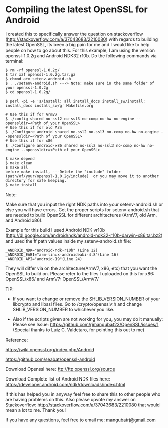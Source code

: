 # Compiling the latest OpenSSL for Android

I created this to specifically answer the question on stackoverflow (http://stackoverflow.com/a/37043683/2210080) with regards to building the latest OpenSSL, its been a big pain for me and I would like to help people on how to go about this. For this example, I am using the version openssl-1.0.2g and Android NDK32 r10b. Do the following commands via terminal: 
 
    $ rm -rf openssl-1.0.2g/
    $ tar xzf openssl-1.0.2g.tar.gz
    $ chmod a+x setenv-android.sh
    $ . ./setenv-android.sh ---> Note: make sure in the same folder of your openssl-1.0.2g
    $ cd openssl-1.0.2g/
        
    $ perl -pi -e 's/install: all install_docs install_sw/install: install_docs install_sw/g' Makefile.org
    
    # Use this if for ArmV7 
    $ ./config shared no-ssl2 no-ssl3 no-comp no-hw no-engine --openssldir=<Path of your OpenSSL> 
    # Use this if for old Arm 
    $ ./Configure android shared no-ssl2 no-ssl3 no-comp no-hw no-engine --openssldir=<Path of your OpenSSL> 
    # Use this if for x86
    $ ./Configure android-x86 shared no-ssl2 no-ssl3 no-comp no-hw no-engine --openssldir=<Path of your OpenSSL> 
        
    $ make depend
    $ make clean
    $ make all
    before make install, ---Delete the "include" folder (path/of/your/openssl-1.0.2g/include)  or you may move it to another directory for safe keeping. 
    $ make install 


Note:

Make sure that you input the right NDK paths into your setenv-android.sh or else you will have errors. Get the proper scripts for setenv-android.sh that are needed to build OpenSSL for different architectures (ArmV7, old Arm, and Android x86). 

Example for this build I used Android NDK vr10b (http://dl.google.com/android/ndk/android-ndk32-r10b-darwin-x86.tar.bz2) 
 and used the ff path values inside my setenv-android.sh file:

    _ANDROID_NDK="android-ndk-r10b" (Line 12)
    _ANDROID_EABI="arm-linux-androideabi-4.8"(Line 16)
    _ANDROID_API="android-19"(Line 24)

They will differ via on the architecture(ArmV7, x86, etc) that you want the OpenSSL to build on. Please refer to the files I uploaded on this for x86: OpenSSL/x86/ and ArmV7: OpenSSL/ArmV7/ 

TIP: 
- If you want to change or remove the SHLIB_VERSION_NUMBER of your libcrypto and libssl files. Go to <path of your opensssl>/crypto/opensslv.h and change SHLIB_VERSION_NUMBER to whichever you like. 

- Also if the scripts given are not working for you, you may do it manually: Please see Issue: https://github.com/rjmangubat23/OpenSSL/issues/1 (Special thanks to Luiz C. Valdetaro, for pointing this out to me) 


Reference:

https://wiki.openssl.org/index.php/Android

https://github.com/seabat/openssl-android

Download Openssl here: ftp://ftp.openssl.org/source

Download Complete list of Android NDK files here: https://developer.android.com/ndk/downloads/index.html

If this has helped you in anyway feel free to share this to other people who are having problems on this. Also please upvote my answer on Stackoverflow: http://stackoverflow.com/a/37043683/2210080 that would mean a lot to me. Thank you!

If you have any questions, feel free to email me: mangubatrj@gmail.com
